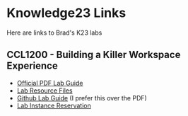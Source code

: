 # Knowledge23 Links

Here are links to Brad's K23 labs

## CCL1200 - Building a Killer Workspace Experience

* [Official PDF Lab Guide](https://static.rainfocus.com/servicenow/digital/sess/1680551445730001BvqA/cclguidepdf/CCL1200-K23_1683668825773001vDwn.pdf)
* [Lab Resource Files](https://static.rainfocus.com/servicenow/digital/sess/1680551445730001BvqA/cclresourcezip/CCL1200-K23-resources_1683668875136001iDu7.zip)
* [Github Lab Guide](/knowledge/CCL1200) (I prefer this over the PDF)
* [Lab Instance Reservation](https://ccl1200-294-001-instructor.lab.service-now.com/sp/?id=instance_reservation)